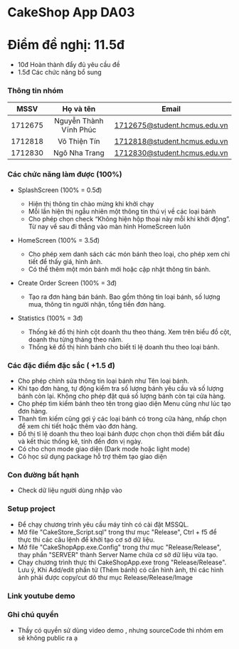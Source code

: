 # **CakeShop App DA03**

# Điểm đề nghị: 11.5đ
- 10đ Hoàn thành đẩy đủ yêu cầu đề
- 1.5đ Các chức năng bổ sung

### Thông tin nhóm
| MSSV     |           Họ và tên    |              Email           |
|:--------:|:----------------------:|:----------------------------:|
| 1712675  | Nguyễn Thành Vĩnh Phúc | 1712675@student.hcmus.edu.vn |
| 1712818  | Võ Thiện Tín           | 1712818@student.hcmus.edu.vn |
| 1712830  | Ngô Nha Trang          | 1712830@student.hcmus.edu.vn |

### Các chức năng làm được (100%)
 - SplashScreen (100% = 0.5đ)
    + Hiện thị thông tin chào mừng khi khởi chạy
    + Mỗi lần hiện thị ngẫu nhiên một thông tin thú vị về các loại bánh
    + Cho phép chọn check “Không hiện hộp thoại này mỗi khi khởi động”. Từ nay về sau đi thẳng vào màn hình HomeScreen luôn
 
 - HomeScreen (100% = 3.5đ)
    + Cho phép xem danh sách các món bánh theo loại, cho phép xem chi tiết để thấy giá, hình ảnh.
    + Có thể thêm một món bánh mới hoặc cập nhật thông tin bánh.
 
 - Create Order Screen (100% = 3đ)
    + Tạo ra đơn hàng bán bánh. Bao gồm thông tin loại bánh, số lượng mua, thông tin người nhận, tổng tiền đơn hàng.
 
 - Statistics (100% = 3đ)
    + Thống kê đồ thị hình cột doanh thu theo tháng. Xem trên biểu đồ cột, doanh thu từng tháng theo năm.
    + Thống kê đồ thị hình bánh cho biết tỉ lệ doanh thu theo loại bánh. 

### Các đặc điểm đặc sắc ( +1.5 đ)
 - Cho phép chỉnh sửa thông tin loại bánh như Tên loại bánh.
 - Khi tạo đơn hàng, tự động kiểm tra số lượng bánh yêu cầu và số lượng bánh còn lại. Không cho phép đặt quá số lượng bánh còn tại cửa hàng.
 - Cho phép tìm kiếm bánh theo tên trong giao diện Menu cũng như lúc tạo đơn hàng.
 - Thanh tìm kiếm cũng gợi ý các loại bánh có trong cửa hàng, nhấp chọn để xem chi tiết hoặc thêm vào đơn hàng.
 - Đồ thị tỉ lệ doanh thu theo loại bánh được chọn chọn thời điểm bắt đầu và kết thúc thống kê, tính đến đơn vị ngày.
 - Có cho chọn mode giao diện (Dark mode hoặc light mode)
 - Có học sử dụng package hỗ trợ thêm tạo giao diện

### Con đường bất hạnh 
 - Check dữ liệu người dùng nhập vào
 
### Setup project
- Để chạy chương trình yêu cầu máy tính có cài đặt MSSQL.
- Mở file "CakeStore_Script.sql" trong thư mục "Release", Ctrl + f5 để thực thi các câu lệnh để khởi tạo cơ sở dữ liệu.
- Mở file "CakeShopApp.exe.Config" trong thư mục "Release/Release", thay phần "SERVER" thành Server Name chứa cơ sở dữ liệu vừa tạo.
- Chạy chương trình thực thi CakeShopApp.exe trong "Release/Release". Lưu ý, Khi Add/edit phần tử (Thêm bánh) có cần hình ảnh, thì các hình ảnh phải được copy/cut dô thư mục Release/Release/Image

### Link youtube demo


### Ghi chú quyền
- Thầy có quyền sử dùng video demo , nhưng sourceCode thì nhóm em sẽ không public ra ạ